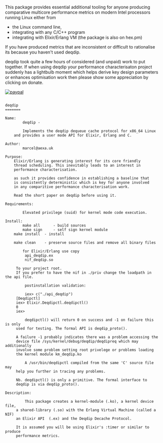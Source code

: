
This package provides essential additional tooling for anyone producing comparative multicore performance 
metrics on modern Intel processors running Linux either from 

- the Linux command line,
- integrating with any C/C++ program
- integrating with Elixir/Erlang VM (the package is also on hex.pm)


If you have produced metrics that are inconsistent or difficult to rationalise its because you
haven't used deqdip.

deqdip took quite a few hours of considered (and unpaid) work to put together. If when using deqdip your 
performance characterisaton project suddenly has a lightbulb moment which helps derive key design parameters 
or enhances optimisation work then please show some appreciation by clicking on donate.



[![paypal](https://www.paypalobjects.com/en_US/GB/i/btn/btn_donateCC_LG.gif)](https://www.paypal.com/cgi-bin/webscr?cmd=_s-xclick&hosted_button_id=RW436H3SN8RFY)

```

deqdip
=======

Name:
        deqdip -
	 
        Implements the deqdip dequeue cache protocol for x86_64 Linux
	and provides a user mode API for Elixir, Erlang and C.

Author:
        marcel@aexa.uk
	 
Purpose:
	Elixir/Erlang is generating interest for its core friendly
	thread scheduling. This inevitably leads to an interest in
	performance characterisation.

	as such it provides confidence in establishing a baseline that
	is consistently deterministic which is key for anyone involved
	in any comparitive performance characterisation work.
	
	Read the short paper on deqdip before using it.

Requirements:

        Elevated privilege (suid) for kernel mode code execution.

Install:
        make all      - build sources
        make sign     - self sign kernel module
	make install  - install

	make clean    - preserve source files and remove all binary files
	 
        for Elixir/Erlang use copy
         api_deqdip.ex
         nif_deqdip.so
	   
	 To your project root.
	 If you prefer to have the nif in ./priv change the loadpath in the api file.

         postinstallation validation:

         iex> c("./api_deqdip")
	 [Deqdipctl]
	 iex> Elixir.Deqdipctl.deqdipctl()
	 0
	 iex>

         deqdipctl() will return 0 on success and -1 on failure this is only
	 used for testing. The formal API is deqdip_proto().
	 
	 A failure -1 probably indicates there was a problem accessing the
	 device file /sys/kernel/debug/deqdip/deqdipreq which may additionally
	 involve some problem setting root privelege or problems loading
	 the kernel module km_deqdip.ko

         A /usr/bin/deqdipctl compiled from the same 'C' source file may
	 help you further in tracing any problems.

	 Nb. deqdipctl() is only a primitive. The formal interface to
	 deqdip is via deqdip_proto().

Description:

         This package creates a kernel-module (.ko), a kernel device file,
	 a shared-library (.so) with the Erlang Virtual Machine (called a NIF)
	 an Elixir API  (.ex) and the Deqdip Decache Protocol.
	 
	 It is assumed you will be using Elixir's :timer or similar to produce
	 performance metrics.


```

